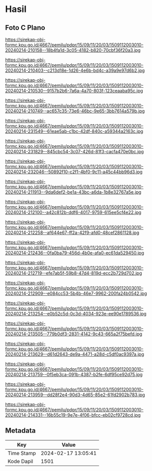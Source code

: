 # Hasil

## Foto C Plano

https://sirekap-obj-formc.kpu.go.id/4667/pemilu/pdpr/15/09/11/20/03/1509112003010-20240214-210158--18b4fa1d-3c05-4182-b820-70cbf36f20a3.jpg

https://sirekap-obj-formc.kpu.go.id/4667/pemilu/pdpr/15/09/11/20/03/1509112003010-20240214-210403--c213d18e-1d26-4e6b-bd4c-a39a9e97d6b2.jpg

https://sirekap-obj-formc.kpu.go.id/4667/pemilu/pdpr/15/09/11/20/03/1509112003010-20240214-210530--9157b2b6-7a6a-4a70-803f-123ceaaba95c.jpg

https://sirekap-obj-formc.kpu.go.id/4667/pemilu/pdpr/15/09/11/20/03/1509112003010-20240214-210749--ac657c35-73e6-46bc-9e65-3bb7614a579b.jpg

https://sirekap-obj-formc.kpu.go.id/4667/pemilu/pdpr/15/09/11/20/03/1509112003010-20240214-231549--61eae5ab-c1bc-42df-840c-a59344a2163c.jpg

https://sirekap-obj-formc.kpu.go.id/4667/pemilu/pdpr/15/09/11/20/03/1509112003010-20240214-231829--845cbc54-3c07-426d-81f3-cacfa470e0bc.jpg

https://sirekap-obj-formc.kpu.go.id/4667/pemilu/pdpr/15/09/11/20/03/1509112003010-20240214-232046--50892f10-c2f1-4bf0-9c11-a45c44bb96d3.jpg

https://sirekap-obj-formc.kpu.go.id/4667/pemilu/pdpr/15/09/11/20/03/1509112003010-20240214-211913--9da6def2-be1a-43bc-a6da-1b8e32767a5e.jpg

https://sirekap-obj-formc.kpu.go.id/4667/pemilu/pdpr/15/09/11/20/03/1509112003010-20240214-212100--a42c812b-ddf6-4017-9759-615ee5cf4e22.jpg

https://sirekap-obj-formc.kpu.go.id/4667/pemilu/pdpr/15/09/11/20/03/1509112003010-20240214-212258--af644e67-ff2a-42f9-afd0-48cef2861128.jpg

https://sirekap-obj-formc.kpu.go.id/4667/pemilu/pdpr/15/09/11/20/03/1509112003010-20240214-212436--0fa0ba79-456d-4b0e-afa0-ec61da529450.jpg

https://sirekap-obj-formc.kpu.go.id/4667/pemilu/pdpr/15/09/11/20/03/1509112003010-20240214-212719--efe7ab5f-59b8-47d4-819d-ecc2b729d702.jpg

https://sirekap-obj-formc.kpu.go.id/4667/pemilu/pdpr/15/09/11/20/03/1509112003010-20240214-212909--e084cc53-5b4b-46e7-9962-200fa24b0542.jpg

https://sirekap-obj-formc.kpu.go.id/4667/pemilu/pdpr/15/09/11/20/03/1509112003010-20240214-213254--e0b52c5d-0c3d-4034-923e-ee90e1789536.jpg

https://sirekap-obj-formc.kpu.go.id/4667/pemilu/pdpr/15/09/11/20/03/1509112003010-20240214-213505--779b0df3-2831-4142-9c43-665a2f75befd.jpg

https://sirekap-obj-formc.kpu.go.id/4667/pemilu/pdpr/15/09/11/20/03/1509112003010-20240214-213629--d61d2643-de9a-4471-a28d-c5df0ac9397a.jpg

https://sirekap-obj-formc.kpu.go.id/4667/pemilu/pdpr/15/09/11/20/03/1509112003010-20240214-213759--0f5eb3ca-091b-4387-b2fe-6df95ce92d75.jpg

https://sirekap-obj-formc.kpu.go.id/4667/pemilu/pdpr/15/09/11/20/03/1509112003010-20240214-213959--dd28f2e4-90d3-4d65-85e2-61fd2902b783.jpg

https://sirekap-obj-formc.kpu.go.id/4667/pemilu/pdpr/15/09/11/20/03/1509112003010-20240214-214331--16b55c19-9e7e-4f06-bfcc-eb02cf9728cd.jpg


## Metadata

| Key        | Value               |
| ---------- | ------------------- |
| Time Stamp | 2024-02-17 13:05:41 |
| Kode Dapil | 1501                |



